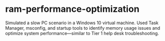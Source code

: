 # ram-performance-optimization
Simulated a slow PC scenario in a Windows 10 virtual machine. Used Task Manager, msconfig, and startup tools to identify memory usage issues and optimize system performance—similar to Tier 1 help desk troubleshooting.
